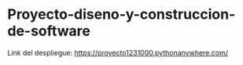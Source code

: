 # Proyecto-diseno-y-construccion-de-software

Link del despliegue: https://proyecto1231000.pythonanywhere.com/
